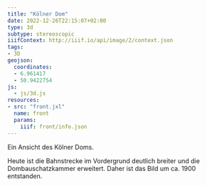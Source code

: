 ```yaml
---
title: "Kölner Dom"
date: 2022-12-26T22:15:07+02:00
type: 3d
subtype: stereoscopic
iiifContext: http://iiif.io/api/image/2/context.json
tags:
- 3D
geojson:
  coordinates:
  - 6.961417
  - 50.9422754
js:
  - js/3d.js
resources:
- src: "front.jxl"
  name: front
  params:
    iiif: front/info.json
---
```


Ein Ansicht des Kölner Doms.
<!--more-->
Heute ist die Bahnstrecke im Vordergrund deutlich breiter und die Dombauschatzkammer erweitert. Daher ist das Bild um ca. 1900 entstanden.
